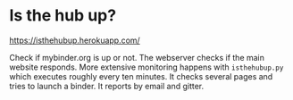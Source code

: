 # Is the hub up?

https://isthehubup.herokuapp.com/

Check if mybinder.org is up or not. The webserver checks if the main website
responds. More extensive monitoring happens with `isthehubup.py` which
executes roughly every ten minutes. It checks several pages and tries to launch
a binder. It reports by email and gitter.
